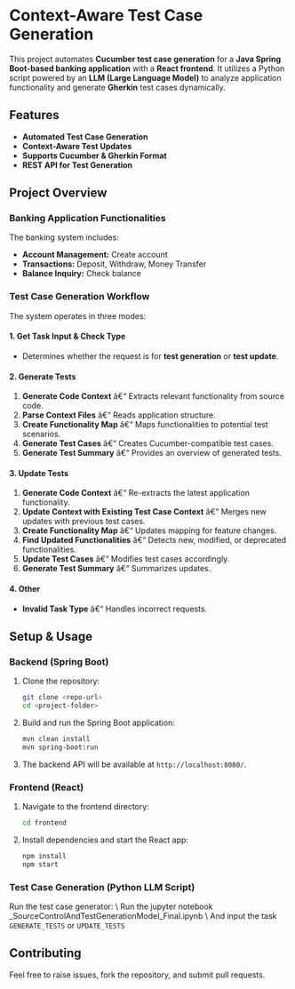# Context-Aware Test Case Generation

This project automates **Cucumber test case generation** for a **Java Spring Boot-based banking application** with a **React frontend**. It utilizes a Python script powered by an **LLM (Large Language Model)** to analyze application functionality and generate **Gherkin** test cases dynamically.

## Features

- **Automated Test Case Generation**
- **Context-Aware Test Updates**
- **Supports Cucumber & Gherkin Format**
- **REST API for Test Generation**

## Project Overview

### Banking Application Functionalities

The banking system includes:

- **Account Management:** Create account
- **Transactions:** Deposit, Withdraw, Money Transfer
- **Balance Inquiry:** Check balance

### Test Case Generation Workflow

The system operates in three modes:

#### 1. Get Task Input & Check Type
- Determines whether the request is for **test generation** or **test update**.

#### 2. Generate Tests
1. **Generate Code Context** â€“ Extracts relevant functionality from source code.
2. **Parse Context Files** â€“ Reads application structure.
3. **Create Functionality Map** â€“ Maps functionalities to potential test scenarios.
4. **Generate Test Cases** â€“ Creates Cucumber-compatible test cases.
5. **Generate Test Summary** â€“ Provides an overview of generated tests.

#### 3. Update Tests
1. **Generate Code Context** â€“ Re-extracts the latest application functionality.
2. **Update Context with Existing Test Case Context** â€“ Merges new updates with previous test cases.
3. **Create Functionality Map** â€“ Updates mapping for feature changes.
4. **Find Updated Functionalities** â€“ Detects new, modified, or deprecated functionalities.
5. **Update Test Cases** â€“ Modifies test cases accordingly.
6. **Generate Test Summary** â€“ Summarizes updates.

#### 4. Other
- **Invalid Task Type** â€“ Handles incorrect requests.

## Setup & Usage

### Backend (Spring Boot)

1. Clone the repository:
   ```sh
   git clone <repo-url>
   cd <project-folder>
   ```
2. Build and run the Spring Boot application:
   ```sh
   mvn clean install  
   mvn spring-boot:run  
   ```
3. The backend API will be available at `http://localhost:8080/`.

### Frontend (React)

1. Navigate to the frontend directory:
   ```sh
   cd frontend  
   ```
2. Install dependencies and start the React app:
   ```sh
   npm install  
   npm start  
   ```

### Test Case Generation (Python LLM Script)

Run the test case generator: \\
Run the jupyter notebook _SourceControlAndTestGenerationModel_Final.ipynb \\
And input the task `GENERATE_TESTS` or `UPDATE_TESTS`

## Contributing

Feel free to raise issues, fork the repository, and submit pull requests.
